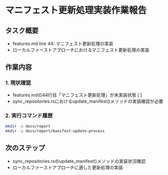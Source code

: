 # マニフェスト更新処理実装作業報告

## タスク概要
- features.md line 44: マニフェスト更新処理の実装
- ローカルファーストアプローチにおけるマニフェスト更新処理の実装

## 作業内容

### 1. 現状確認
- features.mdの44行目「マニフェスト更新処理」が未実装状態 [ ]
- sync_repositories.rsにおけるupdate_manifest()メソッドの実装確認が必要

### 2. 実行コマンド履歴
```bash
mkdir -p docs/report
mkdir -p docs/report/manifest-update-process
```

## 次のステップ
- sync_repositories.rsのupdate_manifest()メソッドの実装状況確認
- ローカルファーストアプローチに適した更新処理の実装